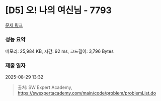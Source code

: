 # [D5] 오! 나의 여신님 - 7793 

[문제 링크](https://swexpertacademy.com/main/code/problem/problemDetail.do?contestProbId=AWsBQpPqMNMDFARG) 

### 성능 요약

메모리: 25,984 KB, 시간: 92 ms, 코드길이: 3,796 Bytes

### 제출 일자

2025-08-29 13:32



> 출처: SW Expert Academy, https://swexpertacademy.com/main/code/problem/problemList.do
